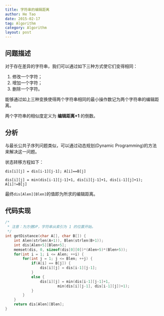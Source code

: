 ```yaml
---
title: 字符串的编辑距离
author: He Tao
date: 2015-02-17
tag: Algorithm
category: Algorithm
layout: post
---
```


问题描述
---------

对于存在差异的字符串，我们可以通过如下三种方式使它们变得相同：

1. 修改一个字符；
2. 增加一个字符；
3. 删除一个字符。

能够通过如上三种变换使得两个字符串相同的最小操作数记为两个字符串的编辑距离。

两个字符串的相似度定义为 **编辑距离+1** 的倒数。

分析
-----

<!--more-->

与最长公共子序列问题类似，可以通过动态规划(Dynamic Programming)的方法来解决这一问题。

状态转移方程如下：

    dis[i][j] = dis[i-1][j-1]; A[i]==B[j]

    dis[i][j] = min(dis[i-1][j-1]+1, dis[i][j-1]+1, dis[i-1][j]+1); A[i]!=B[j]

最终`dis[Alen][Blen]`的值即为所求的编辑距离。

代码实现
---------

```cpp
/*
 * 注意：为方便DP，字符串从索引为 1 的位置开始。
 */
int getDistance(char A[], char B[]) {
    int Alen(strlen(A+1)), Blen(strlen(B+1));
    int dis[Alen+5][Blen+5];
    memset(dis, 0, sizeof(dis[0][0])*(Alen+5)*(Blen+5));
    for(int i = 1; i <= Alen; ++i) {
        for(int j = 1; j <= Blen; ++j) {
            if(A[i] == B[j]) {
                dis[i][j] = dis[i-1][j-1];
            }
            else {
                dis[i][j] = min(dis[i-1][j-1]+1,
                        min(dis[i][j-1], dis[i-1][j])+1);
            }
        }
    }
    return dis[Alen][Blen];
}
```



